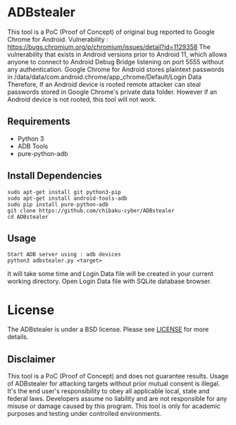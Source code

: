 # ADBstealer

This tool is a PoC (Proof of Concept) of original bug reported to Google Chrome for Android.
Vulnerability : https://bugs.chromium.org/p/chromium/issues/detail?id=1129358
The vulnerability that exists in Android versions prior to Android 11, which allows anyone to connect to Android Debug Bridge listening on port 5555 without any authentication.
Google Chrome for Android stores plaintext passwords in /data/data/com.android.chrome/app_chrome/Default/Login Data 
Therefore, If an Android device is rooted remote attacker can steal passwords stored in Google Chrome's private data folder.
However if an Android device is not rooted, this tool will not work.

## Requirements

-   Python 3
-   ADB Tools
-   pure-python-adb

## Install Dependencies
```
sudo apt-get install git python3-pip
sudo apt-get install android-tools-adb
sudo pip install pure-python-adb
git clone https://github.com/chibaku-cyber/ADBstealer
cd ADBstealer
```

## Usage

```
Start ADB server using : adb devices
python3 adbstealer.py <target>
```
It will take some time and Login Data file will be created in your current working directory. Open Login Data file with SQLite database browser.

# License

The ADBstealer is under a BSD license.
Please see [LICENSE](LICENSE) for more details.

## Disclaimer
This tool is a PoC (Proof of Concept) and does not guarantee results.
Usage of ADBstealer for attacking targets without prior mutual consent is illegal. It's the end user's responsibility to obey all applicable local, state and federal laws.
Developers assume no liability and are not responsible for any misuse or damage caused by this program. 
This tool is only for academic purposes and testing  under controlled environments.
